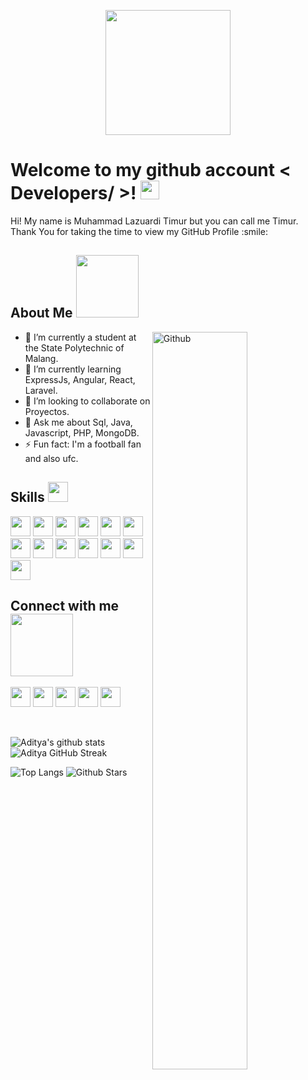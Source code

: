 <p align="center">
    <img width="200" src="https://ik.imagekit.io/siapahayo/d4f14ef7-eccf-42fc-82a1-59fed83461b9.webp?updatedAt=1679628677982">
</p>

<h1> Welcome to my github account < Developers/ >! <img src = "https://raw.githubusercontent.com/MartinHeinz/MartinHeinz/master/wave.gif" width = 30px> </h1>
<p align='center'>
</p>

<div size='20px'> Hi! My name is Muhammad Lazuardi Timur but you can call me Timur. Thank You for taking the time to view my GitHub Profile :smile: 
</div>

<h2> About Me <img src = "https://media0.giphy.com/media/KDDpcKigbfFpnejZs6/giphy.gif?cid=ecf05e47oy6f4zjs8g1qoiystc56cu7r9tb8a1fe76e05oty&rid=giphy.gif" width = 100px></h2>

<img width="55%" align="right" alt="Github" src="https://ik.imagekit.io/siapahayo/25273349_programmer_v_02.jpg?updatedAt=1679627832945" />

- 🔭 I’m currently a student at the State Polytechnic of Malang.
- 🌱 I’m currently learning ExpressJs, Angular, React, Laravel.
- 👯 I’m looking to collaborate on Proyectos.
- 💬 Ask me about Sql, Java, Javascript, PHP, MongoDB.
- ⚡ Fun fact: I'm a football fan and also ufc.

<h2> Skills <img src = "https://media2.giphy.com/media/QssGEmpkyEOhBCb7e1/giphy.gif?cid=ecf05e47a0n3gi1bfqntqmob8g9aid1oyj2wr3ds3mg700bl&rid=giphy.gif" width = 32px> </h2>
<a> <img width ='32px' src ='https://img.icons8.com/fluency/512/flutter.png'> </a>
<a> <img width ='32px' src ='https://upload.wikimedia.org/wikipedia/commons/thumb/9/9a/Laravel.svg/1200px-Laravel.svg.png'> </a>
<a> <img width ='32px' src ='https://upload.wikimedia.org/wikipedia/commons/6/6a/JavaScript-logo.png'> </a>
<a> <img width ='32px' src ='https://upload.wikimedia.org/wikipedia/commons/thumb/d/d9/Node.js_logo.svg/590px-Node.js_logo.svg.png'> </a>
<a> <img width ='32px' src ='https://external-content.duckduckgo.com/iu/?u=https%3A%2F%2Fwww.doubleklickdesigns.com%2Fwp-content%2Fuploads%2F2020%2F07%2Freactjs-300x267.png&f=1&nofb=1&ipt=2a0ba633bb71a2a87fafbe05e1ee311c18df089bbc46d52d358e0f8e1e08e80d&ipo=images'> </a>
<a> <img width ='32px' src ='https://external-content.duckduckgo.com/iu/?u=https%3A%2F%2Fwww.mattbenton.io%2Fimg%2Flogos%2Fvue-9-logo-png-transparent-min.png&f=1&nofb=1&ipt=e909ce31156bbdb0c323b012f946d58c05c9df6bcc025f96332f24da9412e96e&ipo=images'> </a>
<a> <img width ='32px' src ='https://external-content.duckduckgo.com/iu/?u=https%3A%2F%2Fcdn.freebiesupply.com%2Flogos%2Flarge%2F2x%2Fangular-icon-logo-png-transparent.png&f=1&nofb=1&ipt=6a31cb42011fa5a479d2d0705b15fe56211a1e84ff56ef573d0966fa14e2e565&ipo=images'> </a>
<a> <img width ='32px' src ='https://external-content.duckduckgo.com/iu/?u=https%3A%2F%2Flogos-download.com%2Fwp-content%2Fuploads%2F2016%2F09%2FPHP_logo.png&f=1&nofb=1&ipt=31fde9a14d8871a6383579cfc0258d7cce101f51176facfe5c1383385722752c&ipo=images'> </a>
<a> <img width ='32px' src ='https://external-content.duckduckgo.com/iu/?u=http%3A%2F%2Fwww.pngall.com%2Fwp-content%2Fuploads%2F2016%2F05%2FJava-PNG-Picture.png&f=1&nofb=1&ipt=c9d74aff453c098a218f9bdf177ef7252e2493d442b779942a96a402f1ef8629&ipo=images'> </a>
<a> <img width ='32px' src ='https://external-content.duckduckgo.com/iu/?u=https%3A%2F%2Fbrandlogos.net%2Fwp-content%2Fuploads%2F2021%2F09%2Fbootstrap-logo.png&f=1&nofb=1&ipt=990e8f2d0d966d51c0e450816fd593b0b1f5b00be3a0a786cd73962e3d95bb62&ipo=images'> </a>
<a> <img width ='32px' src ='https://external-content.duckduckgo.com/iu/?u=https%3A%2F%2Fcodekitapp.com%2Fimages%2Fhelp%2Ffree-tailwind-icon%402x.png&f=1&nofb=1&ipt=9749a357c876a26ea9e5036f0ec398ec91ea8721cb30b9f41ae029dd3ae8941b&ipo=images'> </a>
<a> <img width ='32px' src ='https://external-content.duckduckgo.com/iu/?u=https%3A%2F%2Faltyra.com%2Fwp-content%2Fuploads%2F2018%2F11%2Fmysql-logo-png-transparent.png&f=1&nofb=1&ipt=2480df3840e80cfd6a72f63b09d897f9f3efae3833c1c40186117058e7c29201&ipo=images'> </a>
<a> <img width ='32px' src ='https://external-content.duckduckgo.com/iu/?u=https%3A%2F%2F1000marcas.net%2Fwp-content%2Fuploads%2F2021%2F06%2FMongoDB-Logo.png&f=1&nofb=1&ipt=8549dad073694ec0afa9e19eff93413cc95ffbab9aff80b1d0706c0cebca0309&ipo=images'> </a>

<h2> Connect with me <img src='https://raw.githubusercontent.com/ShahriarShafin/ShahriarShafin/main/Assets/handshake.gif' width="100px"> </h2>
<a href = 'https://www.linkedin.com/in/aditya-deshmukh-561a371a8'> <img width = '32px' align= 'center' src="https://raw.githubusercontent.com/rahulbanerjee26/githubAboutMeGenerator/main/icons/linked-in-alt.svg"/></a> 
<a href = 'https://www.twitter.com/NoobCoder07'> <img width = '32px' align= 'center' src="https://raw.githubusercontent.com/rahulbanerjee26/githubAboutMeGenerator/main/icons/twitter.svg"/></a> 
<a href = 'https://medium.com/@adityadeshmukh7350'> <img width = '32px' align= 'center' src="https://raw.githubusercontent.com/rahulbanerjee26/githubAboutMeGenerator/main/icons/medium.svg"/></a> 
<a href = 'http://Shankara21.me/'> <img width = '32px' align= 'center' src="https://raw.githubusercontent.com/rahulbanerjee26/githubAboutMeGenerator/main/icons/portfolio.png"/></a> 
<a href = 'https://www.github.com/Shankara21'> <img width = '32px' align= 'center' src="https://raw.githubusercontent.com/rahulbanerjee26/githubAboutMeGenerator/main/icons/github.svg"/></a>
  
<br>
<br>
  <br>

![Aditya's github stats](https://github-readme-stats.vercel.app/api?username=Shankara21&show_icons=true&theme=tokyonight) ![Aditya GitHub Streak](https://github-readme-streak-stats.herokuapp.com/?user=Shankara21&theme=tokyonight)

![Top Langs](https://github-readme-stats.vercel.app/api/top-langs/?username=Shankara21&theme=tokyonight) ![Github Stars](https://github-readme-stats.vercel.app/api?username=Shankara21&show_icons=true&locale=en&count_private=true&hide_rank=true&custom_title=My%20GitHub%20Stats&disable_animations=true&theme=tokyonight)

